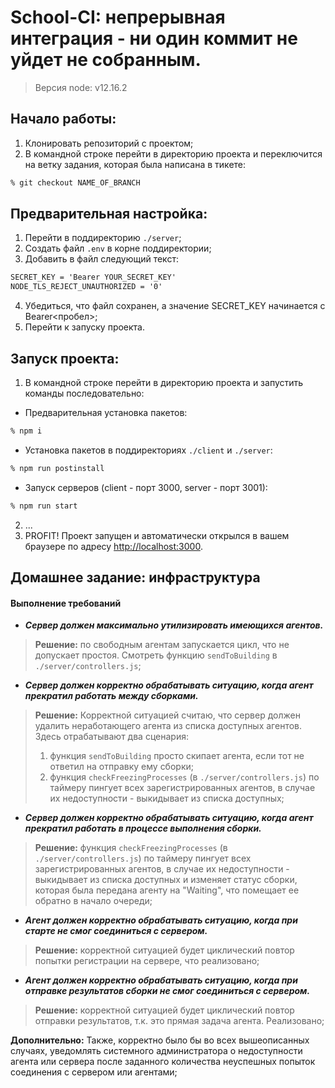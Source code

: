 # School-CI: непрерывная интеграция - ни один коммит не уйдет не собранным. 

> Версия node: v12.16.2

## Начало работы:
1. Клонировать репозиторий с проектом;
2. В командной строке перейти в директорию проекта и переключится на ветку задания, которая была написана в тикете:
```bash
% git checkout NAME_OF_BRANCH
```

## Предварительная настройка: 
1. Перейти в поддиректорию `./server`;
2. Создать файл `.env` в корне поддиректории;
3. Добавить в файл следующий текст:
```txt
SECRET_KEY = 'Bearer YOUR_SECRET_KEY'
NODE_TLS_REJECT_UNAUTHORIZED = '0'
```

4. Убедиться, что файл сохранен, а значение SECRET_KEY начинается с Bearer<пробел>;
5. Перейти к запуску проекта.

## Запуск проекта: 
1. В командной строке перейти в директорию проекта и запустить команды последовательно: 
  - Предварительная установка пакетов:
```bash
% npm i
``` 
  - Установка пакетов в поддиректориях `./client` и `./server`:
```bash
% npm run postinstall
```
  - Запуск серверов (client - порт 3000, server - порт 3001):
```bash
% npm run start
```
2. ...
3. PROFIT! Проект запущен и автоматически открылся в вашем браузере по адресу [http://localhost:3000](http://localhost:3000).

## Домашнее задание: инфраструктура

#### Выполнение требований
- ***Сервер должен максимально утилизировать имеющихся агентов.***

> **Решение:** по свободным агентам запускается цикл, что не допускает простоя. Смотреть функцию `sendToBuilding` в `./server/controllers.js`;
- ***Сервер должен корректно обрабатывать ситуацию, когда агент прекратил работать между сборками.***

> **Решение:** Корректной ситуацией считаю, что сервер должен удалить неработающего агента из списка доступных агентов. Здесь отрабатывают два сценария: 
> 1. функция `sendToBuilding` просто скипает агента, если тот не ответил на отправку ему сборки;
> 2. функция `checkFreezingProcesses` (в `./server/controllers.js`) по таймеру пингует всех зарегистрированных агентов, в случае их недоступности - выкидывает из списка доступных;

- ***Сервер должен корректно обрабатывать ситуацию, когда агент прекратил работать в процессе выполнения сборки.***

> **Решение:** функция `checkFreezingProcesses` (в `./server/controllers.js`) по таймеру пингует всех зарегистрированных агентов, в случае их недоступности - выкидывает из списка доступных и изменяет статус сборки, которая была передана агенту на "Waiting", что помещает ее обратно в начало очереди;

- ***Агент должен корректно обрабатывать ситуацию, когда при старте не смог соединиться с сервером.***

> **Решение:** корректной ситуацией будет циклический повтор попытки регистрации на сервере, что реализовано;

- ***Агент должен корректно обрабатывать ситуацию, когда при отправке результатов сборки не смог соединиться с сервером.***

> **Решение:** корректной ситуацией будет циклический повтор отправки результатов, т.к. это прямая задача агента. Реализовано;

**Дополнительно:** Также, корректно было бы во всех вышеописанных случаях, уведомлять системного администратора о недоступности агента или сервера после заданного количества неуспешных попыток соединения с сервером или агентами;


